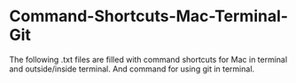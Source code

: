 # Command-Shortcuts-Mac-Terminal-Git
The following .txt files are filled with command shortcuts for Mac in terminal and outside/inside terminal.  And command for using git in terminal.

